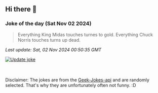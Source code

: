 ## Hi there 👋

### Joke of the day (Sat Nov 02 2024)
<!-- joke -->
>Everything King Midas touches turnes to gold. Everything Chuck Norris touches turns up dead.
<!-- /joke -->

*Last update: Sat, 02 Nov 2024 00:50:35 GMT*

[![Update joke](https://github.com/nclskfm/nclskfm/actions/workflows/joke.yml/badge.svg)](https://github.com/nclskfm/nclskfm/actions/workflows/joke.yml)

<br><br>
Disclaimer: The jokes are from the [Geek-Jokes-api](https://github.com/sameerkumar18/geek-joke-api) and are randomly selected. That's why they are unfortunately often not funny. :D
